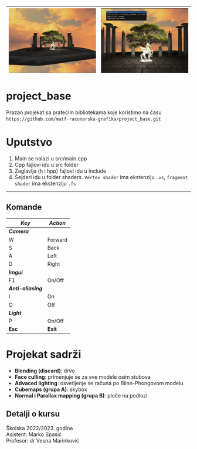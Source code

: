 
| ![img](img/Pegaz.png) | ![img](img/Pegaz2.png) |
| --- | --- |


# project_base
Prazan projekat sa pratećim bibliotekama koje koristimo na času `https://github.com/matf-racunarska-grafika/project_base.git`

# Uputstvo
1. Main se nalazi u src/main.cpp
2. Cpp fajlovi idu u src folder
3. Zaglavlja (h i hpp) fajlovi idu u include
4. Šejderi idu u folder shaders. `Vertex shader` ima ekstenziju `.vs`, `fragment shader` ima ekstenziju `.fs`


---------------------------
## **Komande**

| ***Key*** | ***Action*** |
| ----------- | ----------- |
| ***Camera*** |
| W | Forward |
| S | Back |
| A | Left |
| D | Right |
| ***Imgui*** |
| F1 |  On/Off |
|  ***Anti-aliasing***  |
| I | On |
| O | Off |
| ***Light*** |
| P | On/Off |
| **Esc** | **Exit** |

# Projekat sadrži
-   **Blending (discard)**: drvo
-   **Face culling**: primenjuje se za sve modele osim stubova
-   **Advaced lighting**: osvetljenje se računa po Blinn-Phongovom modelu
-   **Cubemaps (grupa A)**: skybox
-   **Normal i Parallax mapping (grupa B)**: ploče na podlozi

## Detalji o kursu

Školska 2022/2023. godina  
Asistent: Marko Spasić  
Profesor: dr  Vesna Marinković
